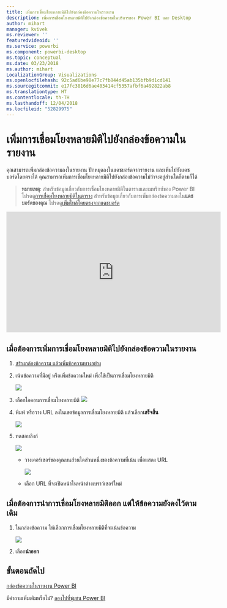 ```yaml
---
title: เพิ่มการเชื่อมโยงหลายมิติไปยังกล่องข้อความในรายงาน
description: เพิ่มการเชื่อมโยงหลายมิติไปยังกล่องข้อความในบริการของ Power BI และ Desktop
author: mihart
manager: kvivek
ms.reviewer: ''
featuredvideoid: ''
ms.service: powerbi
ms.component: powerbi-desktop
ms.topic: conceptual
ms.date: 03/23/2018
ms.author: mihart
LocalizationGroup: Visualizations
ms.openlocfilehash: 92c5ad6be98e77c7fb844d45ab135bfb9d1cd141
ms.sourcegitcommit: e17fc3816d6ae403414cf5357afbf6a492822ab8
ms.translationtype: HT
ms.contentlocale: th-TH
ms.lasthandoff: 12/04/2018
ms.locfileid: "52829975"
---
```

# <a name="add-a-hyperlink-to-a-text-box-in-a-report"></a>เพิ่มการเชื่อมโยงหลายมิติไปยังกล่องข้อความในรายงาน
คุณสามารถเพิ่มกล่องข้อความลงในรายงาน ปักหมุดลงในแดชบอร์ดจากรายงาน และเพิ่มไปยังแดชบอร์ดโดยตรงได้ คุณสามารถเพิ่มการเชื่อมโยงหลายมิติไปยังกล่องข้อความไม่ว่าจะอยู่ส่วนใดก็ตามก็ได้  

> **หมายเหตุ**: สำหรับข้อมูลเกี่ยวกับการเชื่อมโยงหลายมิติในตารางและเมทริกซ์ของ Power BI โปรดดู[การเชื่อมโยงหลายมิติในตาราง](power-bi-hyperlinks-in-tables.md) สำหรับข้อมูลเกี่ยวกับการเพิ่มกล่องข้อความลงใน**แดชบอร์ดของคุณ** โปรดดู[เพิ่มไทล์โดยตรงจากแดชบอร์ด](service-dashboard-add-widget.md) 
> 
> 

<iframe width="560" height="315" src="https://www.youtube.com/embed/_3q6VEBhGew#t=0m55s" frameborder="0" allowfullscreen></iframe>


## <a name="to-add-a-hyperlink-to-a-text-box-in-a-report"></a>เมื่อต้องการเพิ่มการเชื่อมโยงหลายมิติไปยังกล่องข้อความในรายงาน
1. [สร้างกล่องข้อความ แล้วเพิ่มข้อความบางอย่าง](power-bi-reports-add-text-and-shapes.md) 
2. เน้นข้อความที่มีอยู่ หรือเพิ่มข้อความใหม่ เพื่อใช้เป็นการเชื่อมโยงหลายมิติ
   
   ![](media/service-add-hyperlink-to-text-box/power-bi-hyperlink-new.png)
3. เลือกไอคอนการเชื่อมโยงหลายมิติ  ![](media/service-add-hyperlink-to-text-box/power-bi-hyperlink-icon.png)
4. พิมพ์ หรือวาง URL ลงในเขตข้อมูลการเชื่อมโยงหลายมิติ แล้วเลือก**เสร็จสิ้น**
   
   ![](media/service-add-hyperlink-to-text-box/power-bi-add-link.png)
5. ทดสอบลิงก์  
   
   ![](media/service-add-hyperlink-to-text-box/power-bi-test-link.png)
   
   * วางเคอร์เซอร์ของคุณบนส่วนใดส่วนหนึ่งของข้อความที่เน้น เพื่อแสดง URL  
     
      ![](media/service-add-hyperlink-to-text-box/power-bi-hyperlink-edit.png)
   * เลือก URL ที่จะเปิดหน้าในหน้าต่างเบราว์เซอร์ใหม่

## <a name="to-remove-the-hyperlink-but-leave-the-text"></a>เมื่อต้องการนำการเชื่อมโยงหลายมิติออก แต่ให้ข้อความยังคงไว้ตามเดิม
1. ในกล่องข้อความ ให้เลือกการเชื่อมโยงหลายมิติที่จะเน้นข้อความ
   
     ![](media/service-add-hyperlink-to-text-box/power-bi-hyperlink-remove.png)
2. เลือก**นำออก** 

## <a name="next-steps"></a>ขั้นตอนถัดไป
[กล่องข้อความในรายงาน Power BI](power-bi-reports-add-text-and-shapes.md)

มีคำถามเพิ่มเติมหรือไม่? [ลองไปที่ชุมชน Power BI](http://community.powerbi.com/)

